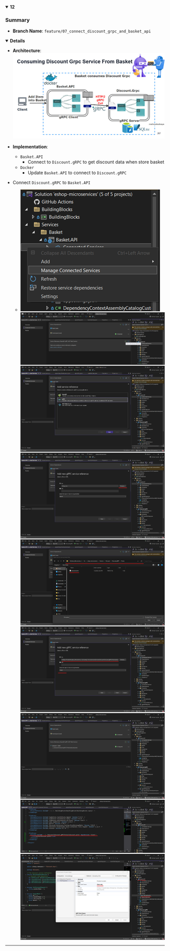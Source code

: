 <details open>
<summary id="12"><strong>12</strong></summary>

### Summary
- **Branch Name**: `feature/07_connect_discount_grpc_and_basket_api`

<details open>
<summary><strong>Details</strong></summary>

- **Architecture**:
![alt text](img/12/1734321999000-e6a3e4a3-3edf-46fe-9d11-d6cd0e5feb28_267.jpg)
- **Implementation**:
    - `Basket.API`
        - Connect to `Discount.gRPC` to get discount data when store basket
    - `Docker`
        - Update `Basket.API` to connect to `Discount.gRPC`


- Connect `Discount.gRPC` to `Basket.API`
    - ![alt text](img/12/image.png)
    ![alt text](img/12/image-1.png)
    ![alt text](img/12/image-2.png)
    ![alt text](img/12/image-3.png)
    ![alt text](img/12/image-4.png)
    ![alt text](img/12/image-5.png)
    ![alt text](img/12/image-6.png)
    ![alt text](img/12/image-7.png)
    ![alt text](img/12/image-8.png)


</details>
</details>

---